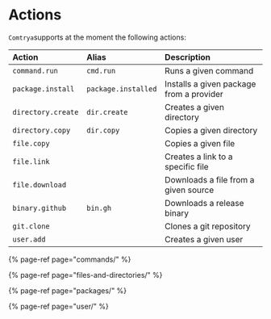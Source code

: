 # Actions

`Comtrya`supports at the moment the following actions:

| Action | Alias| Description |
| :--- | :--- | :--- |
| `command.run` | `cmd.run` | Runs a given command |
| `package.install` | `package.installed` | Installs a given package from a provider |
| `directory.create` | `dir.create` | Creates a given directory |
| `directory.copy` | `dir.copy` | Copies a given directory |
| `file.copy` |  | Copies a given file |
| `file.link` |  | Creates a link to a specific file |
| `file.download` |  | Downloads a file from a given source |
| `binary.github` | `bin.gh` | Downloads a release binary |
| `git.clone` | | Clones a git repository |
| `user.add` | | Creates a given user |

{% page-ref page="commands/" %}

{% page-ref page="files-and-directories/" %}

{% page-ref page="packages/" %}

{% page-ref page="user/" %}

